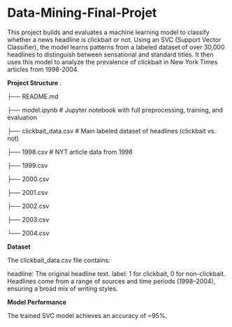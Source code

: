 # Data-Mining-Final-Projet

This project builds and evaluates a machine learning model to classify whether a news headline is clickbait or not. Using an SVC (Support Vector Classifier), the model learns patterns from a labeled dataset of over 30,000 headlines to distinguish between sensational and standard titles. It then uses this model to analyze the prevalence of clickbait in New York Times articles from 1998-2004.

**Project Structure**
.

├── README.md

├── model.ipynb                       # Jupyter notebook with full preprocessing, training, and evaluation

├── clickbait_data.csv                # Main labeled dataset of headlines (clickbait vs. not)

├── 1998.csv                          # NYT article data from 1998

├── 1999.csv

├── 2000.csv

├── 2001.csv

├── 2002.csv

├── 2003.csv

└── 2004.csv


**Dataset**

The clickbait_data.csv file contains:

headline: The original headline text.
label: 1 for clickbait, 0 for non-clickbait.
Headlines come from a range of sources and time periods (1998–2004), ensuring a broad mix of writing styles.

**Model Performance**

The trained SVC model achieves an accuracy of ~95%.

